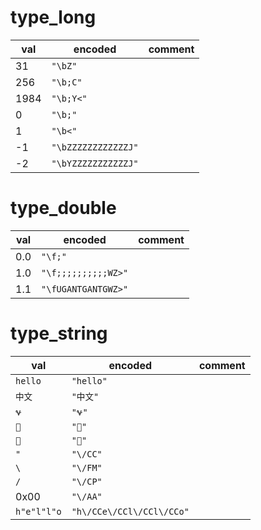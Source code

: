 # type_long

| val  | encoded             | comment |
| ---- | ------------------- | ------- |
| 31  | `"\bZ"`            |         |
| 256  | `"\b;C"`            |         |
| 1984 | `"\b;Y<"`           |         |
| 0    | `"\b;"`             |         |
| 1    | `"\b<"`             |         |
| -1   | `"\bZZZZZZZZZZZZJ"` |         |
| -2   | `"\bYZZZZZZZZZZZJ"` |         |

# type_double

| val  | encoded             | comment |
| ---- | ------------------- | ------- |
| 0.0  | `"\f;"`               |         |
| 1.0  | `"\f;;;;;;;;;;WZ>"` |         |
| 1.1  | `"\fUGANTGANTGWZ>"` |         |

# type_string

| val  | encoded             | comment |
| ---- | ------------------- | ------- |
| `hello`  | `"hello"`               |         |
| `中文`  | `"中文"` |         |
| `𐐷` | `"𐐷"` | |
| `𤭢` | `"𤭢"` | |
| `🙏` | `"🙏"` | |
| `"` | `"\/CC"` | |
| `\` | `"\/FM"` | |
| `/` | `"\/CP"` | |
| 0x00 | `"\/AA"` | |
| `h"e"l"l"o` | `"h\/CCe\/CCl\/CCl\/CCo"` | |